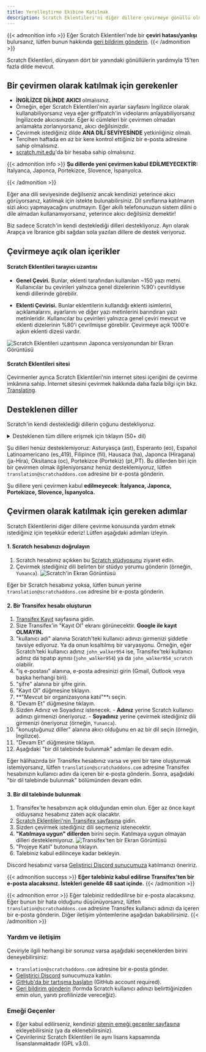 ```yaml
---
title: Yerelleştirme Ekibine Katılmak
description: Scratch Eklentileri'ni diğer dillere çevirmeye gönüllü olmakla ilgilendiğiniz için teşekkürler! Scratch Eklentileri, eklentiler oluşturup bunları yayınlayabildiğiniz, kâr amacı gütmeyen bir açık kaynak projesidir.
---
```


{{< admonition info >}}
Eğer Scratch Eklentileri'nde bir **çeviri hatası/yanlışı** bulursanız, lütfen bunun hakkında [geri bildirim gönderin](/feedback).
{{< /admonition >}}

Scratch Eklentileri, dünyanın dört bir yanındaki gönüllülerin yardımıyla 15'ten fazla dilde mevcut.

## Bir çevirmen olarak katılmak için gerekenler

* **İNGİLİZCE DİLİNDE AKICI** olmalısınız.
* Örneğin, eğer Scratch Eklentileri'nin ayarlar sayfasını İngilizce olarak kullanabiliyorsanız veya eğer griffpatch'in videolarını anlayabiliyorsanız İngilizcede akıcısınızdır. Eğer ki cümleleri bir çevirmen olmadan anlamakta zorlanıyorsanız, akıcı değilsinizdir.
* Çevirmek istediğiniz dilde **ANA DİLİ SEVİYESİNDE** yetkinliğiniz olmalı.
* Tercihen haftada en az bir kere kontrol ettiğiniz bir e-posta adresine sahip olmalısınız.
* [scratch.mit.edu](https://scratch.mit.edu)'da bir hesaba sahip olmalısınız.

{{< admonition info >}}
**Şu dillerde yeni çevirmen kabul EDİLMEYECEKTİR:** İtalyanca, Japonca, Portekizce, Slovence, İspanyolca.
<!-- Bu dillerin listesi aşağıda bulunabilir. İkisini de güncellemeyi unutmayın. -->
{{< /admonition >}}

Eğer ana dili seviyesinde değilseniz ancak kendinizi yeterince akıcı görüyorsanız, katılmak için istekte bulunabilirsiniz. Dil sınıflarına katılmanın sizi akıcı yapmayacağını unutmayın. Eğer akıllı telefonunuzun sistem dilini o dile almadan kullanamıyorsanız, yeterince akıcı değilsiniz demektir!

Biz sadece Scratch'in kendi desteklediği dilleri destekliyoruz. Ayrı olarak Arapça ve İbranice gibi sağdan sola yazılan dillere de destek veriyoruz.

## Çevirmeye açık olan içerikler

#### Scratch Eklentileri tarayıcı uzantısı

- **Genel Çeviri.** Bunlar, eklenti tarafından kullanılan ~150 yazı metni. Kullanıcılar bu çevirileri yalnızca genel dizelerinin %90'ı çevrildiyse kendi dillerinde görebilir.

- **Eklenti Çevirisi.** Bunlar eklentilerin kullandığı eklenti isimlerini, açıklamalarını, ayarlarını ve diğer yazı metinlerini barındıran yazı metinleridir. Kullanıcılar bu çevirileri yalnızca genel çeviri mevcut ve eklenti dizelerinin %80'i çevrilmişse görebilir. Çevirmeye açık 1000'e aşkın eklenti dizesi vardır.

![Scratch Eklentileri uzantısının Japonca versiyonundan bir Ekran Görüntüsü](/assets/img/docs/transifex-general-vs-addons.png)

#### Scratch Eklentileri sitesi

Çevirmenler ayrıca Scratch Eklentileri'nin internet sitesi içeriğini de çevirme imkânına sahip. İnternet sitesini çevirmek hakkında daha fazla bilgi için bkz. [Translating](https://github.com/ScratchAddons/website-v2/wiki/Translating).

## Desteklenen diller

Scratch'in kendi desteklediği dillerin çoğunu destekliyoruz.

<details>
<summary>Desteklenen tüm dillere erişmek için tıklayın (50+ dil)</summary>
Abhazca (ab), Afrikanca (af), Amharca (am), Aragonca (an), Arapça (ar), Azerice (az), Belarusça (be), Bulgarca (bg), Bengalce (bn), Katalonca (ca), Soranice (ckb), Çekçe (cs), Galce (cs), Danca (da), Almanca (de), Yunanca (el), İspanyolca (es), Estonca (et), Baskça (eu), Farsça (fa), Fince (fi), Fransızca (fr), Batı Frizce (fy), İrlandaca (ga), İskoç Galcesi, İskoçça (gd), Galiçyaca (gl), İbranice (he), Hintçe (hi), Hırvatça (hr), Haitice (Haitian Creole) (ht), Macarca (hu), Ermenice (hy), Endonezce (id), İzlandaca (is), İtalyanca (it), Japonca (ja), Gürcüce (ka), Kazakça (kk), Kmerce (km), Korece (ko), Kürtçe (ku), Litvanca (lt), Letonca (lv), Maorice (mi), Moğolca (mn), Norveççe Bokmål (nb), Felemenkçe (nl), Norveççe Nynorsk (nn), Kuzey Sotho (nso), Oriya (or), Lehçe (pl), Portekizce (Brezilya) (pt_BR), Keçuva (qu), Rapa Nui (rap), Romence (ro), Rusça (ru), Slovakça (sk), Slovence (sl), Sırpça (sr), İsveççe (sv), Svahili (sw), Tayca (th), Tsvana (tn), Türkçe (tr), Ukraynaca (uk), Özbekçe (uz), Vietnamca (vi), Xhosa (xh), Çince (Çin) (zh_CN), Çince (Tayvan) (zh_TW), Zuluca (zu)
</details>

Şu dilleri henüz desteklemiyoruz: Asturyasça (ast), Esperanto (eo), Español Latinoamericano (es_419), Filipince (fil), Hausaca (ha), Japonca (Hiragana) (ja-Hira), Oksitanca (oc), Portekizce (Portekiz) (pt_PT). Bu dillerden biri için bir çevirmen olmak ilgileniyorsanız henüz desteklemiyoruz, lütfen `translation@scratchaddons.com` adresine bir e-posta gönderin.

Şu dillere yeni çevirmen kabul **edilmeyecek**: **İtalyanca, Japonca, Portekizce, Slovence, İspanyolca.**

## Çevirmen olarak katılmak için gereken adımlar

Scratch Eklentilerini diğer dillere çevirme konusunda yardım etmek istediğiniz için teşekkür ederiz! Lütfen aşağıdaki adımları izleyin.

#### 1. Scratch hesabınızı doğrulayın
1. Scratch hesabınız açıkken bu [Scratch stüdyosunu](https://scratch.mit.edu/studios/33665222/comments) ziyaret edin.
1. Çevirmek istediğiniz dili belirten bir stüdyo yorumu gönderin (örneğin, `Yunanca`).
![Scratch'in Ekran Görüntüsü](/assets/img/docs/scratch-req-language.png)

Eğer bir Scratch hesabınız yoksa, lütfen bunun yerine `translation@scratchaddons.com` adresine bir e-posta gönderin.

#### 2. Bir Transifex hesabı oluşturun
1. [Transifex Kayıt](https://app.transifex.com/signup/) sayfasına gidin.
1. Size Transifex'in "Kayıt Ol" ekranı görünecektir. **Google ile kayıt OLMAYIN.**
1. "kullanıcı adı" alanına Scratch'teki kullanıcı adınızı girmenizi şiddetle tavsiye ediyoruz. Ya da onun kısaltılmış bir varyasyonu.
Örneğin, eğer Scratch'teki kullanıcı adınız `john_walker954` ise, Transifex'teki kullanıcı adınız da tıpatıp aynısı (`john_walker954`) ya da `john_walker954_scratch` olabilir.
1. "iş e-postası" alanına, e-posta adresinizi girin (Gmail, Outlook veya başka herhangi biri).
1. "şifre" alanına bir şifre girin.
1. "Kayıt Ol" düğmesine tıklayın.
1. **"Mevcut bir organizasyona katıl"**ı seçin.
1. "Devam Et" düğmesine tıklayın.
1. Sizden Adınız ve Soyadınız istenecek.
\- **Adınız** yerine Scratch kullanıcı adınızı girmenizi öneriyoruz.
\- **Soyadınız** yerine çevirmek istediğiniz dili girmenizi öneriyoruz (örneğin, `Yunanca`).
1. "konuştuğunuz diller" alanına akıcı olduğunu en az bir dil seçin (örneğin, İngilizce).
1. "Devam Et" düğmesine tıklayın.
1. Aşağıdaki "bir dil talebinde bulunmak" adımları ile devam edin.

Eğer hâlihazırda bir Transifex hesabınız varsa ve yeni bir tane oluşturmak istemiyorsanız, lütfen `translation@scratchaddons.com` adresine Transifex hesabınızın kullanıcı adını da içeren bir e-posta gönderin. Sonra, aşağıdaki "bir dil talebinde bulunmak" bölümünden devam edin.

#### 3. Bir dil talebinde bulunmak
1. Transifex'te hesabınızın açık olduğundan emin olun. Eğer az önce kayıt olduysanız hesabınız zaten açık olacaktır.
1. [Scratch Eklentileri'nin Transifex sayfasına](https://app.transifex.com/join/?o=scratch-addons&p=scratch-addons-extension&t=opensource) gidin.
1. Sizden çevirmek istediğiniz dili seçmeniz istenecektir.
1. **"Katılmaya uygun" dillerden** birini seçin. Katılmaya uygun olmayan dilleri desteklemiyoruz.
![Transifex'ten bir Ekran Görüntüsü](/assets/img/docs/transifex-req-language.png)
1. "Projeye Katıl" butonuna tıklayın.
1. Talebiniz kabul edilinceye kadar bekleyin.

Discord hesabınız varsa [Geliştirici Discord sunucumuza](https://discord.gg/Ak8sCDQ) katılmanızı öneririz.

{{< admonition success >}}
**Eğer talebiniz kabul edilirse Transifex'ten bir e-posta alacaksınız. İstekleri genelde 48 saat içinde.**
{{< /admonition >}}

{{< admonition error >}}
Eğer talebiniz reddedilirse bir e-posta alacaksınız. Eğer bunun bir hata olduğunu düşünüyorsanız, lütfen `translation@scratchaddons.com` adresine Transifex kullanıcı adınızı da içeren bir e-posta gönderin. Diğer iletişim yöntemlerine aşağıdan bakabilirsiniz.
{{< /admonition >}}

### Yardım ve iletişim

Çeviriyle ilgili herhangi bir sorunuz varsa aşağıdaki seçeneklerden birini deneyebilirsiniz:
- `translation@scratchaddons.com` adresine bir e-posta gönder.
- [Geliştirici Discord](https://discord.gg/Ak8sCDQ) sunucumuza katılın.
- [GitHub'da bir tartışma başlatın](https://github.com/ScratchAddons/ScratchAddons/discussions) (GitHub account required).
- [Geri bildirim gönderin](/feedback) (formda Scratch kullanıcı adınızı belirttiğinizden emin olun, yanıtı profilinizde vereceğiz).

### Emeği Geçenler

- Eğer kabul edilirseniz, kendinizi [sitenin emeği geçenler sayfasına](/credits) ekleyebilirsiniz (ya da eklenebilirsiniz).
- Çevirileriniz Scratch Eklentileri ile aynı lisans kapsamında lisanslanmaktadır (GPL v3.0).
